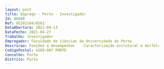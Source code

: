 ```yaml
--- 
layout: post
title: Emprego - Porto - Investigador
Id: 86048
Ref: OE202104/0261
DataAbertura: 2021-04-13
DataFecho: 2021-04-27
Trabalho: Investigador
Empregador: Faculdade de Ciências da Universidade do Porto
Descricao: Funções a desempenhar    Caracterização estrutural e morfológica das amostras produzidas através de difração de raios X, análise de mapas no espaço recíproco, microscopia eletrónica de varrimento, microscopia de força atómica e difusão Raman.  Caracterização das propriedades físicas por ciclos de histerese de polarização elétrica, resistividade elétrica, correntes piroelétricas, permitividade dielétrica, piezoeletricidade e magnetização em função da temperatura e do campo elétrico aplicado.  Caracterização das propriedades óticas através da determinação da largura da banda proibida, difusão Raman ressonante, refletância difusa, medidas de transmitância   absorbância e fotoluminescência.  Possibilidade de serviço docente no Departamento de Física e Astronomia da FCUP. (Até quatro horas letivas semanais, em média anual nos termos do artigo 12.º, n.º 3 do Regulamento n.º 487 2020 do Pessoal de Investigação, Ciência e Tecnologia da Universidade do Porto).
CodigoPostal: 4169-007 PORTO
Concelho: Porto
Distrito: Porto
--- 
```

